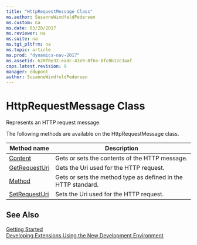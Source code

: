 ```yaml
---
title: "HttpRequestMessage Class"
ms.author: SusanneWindfeldPedersen
ms.custom: na
ms.date: 03/28/2017
ms.reviewer: na
ms.suite: na
ms.tgt_pltfrm: na
ms.topic: article
ms.prod: "dynamics-nav-2017"
ms.assetid: 620f0e32-eadc-43e9-8f6e-8fc0b12c3aaf
caps.latest.revision: 9
manager: edupont
author: SusanneWindfeldPedersen
---
```


# HttpRequestMessage Class

Represents an HTTP request message.

The following methods are available on the HttpRequestMessage class.

|Method name|Description|
|-----------|-----------|
|[Content](httprequestmessage-content-method.md)|Gets or sets the contents of the HTTP message.|
|[GetRequestUri](httprequestmessage-getrequesturi-method.md)|Gets the Uri used for the HTTP request.|
|[Method](httprequestmessage-method-method.md)|Gets or sets the method type as defined in the HTTP standard.|
|[SetRequestUri](httprequestmessage-setrequesturi-method.md)|Sets the Uri used for the HTTP request.|


## See Also
[Getting Started](../devenv-get-started.md)  
[Developing Extensions Using the New Development Environment](../devenv-dev-overview.md)
